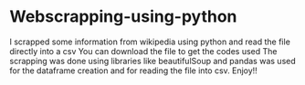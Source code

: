 # Webscrapping-using-python
I scrapped some information from wikipedia using python and read the file directly into a csv
You can download the file to get the codes used
The scrapping was done using libraries like beautifulSoup and pandas was used for the dataframe creation and for reading the file into csv.
Enjoy!!
